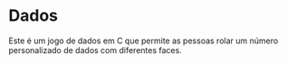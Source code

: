 # Dados
Este é um jogo de dados em C que permite as pessoas rolar um número personalizado de dados com diferentes faces. 
